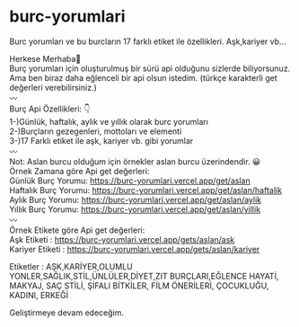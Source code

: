 <h1 id="burc-yorumlari">burc-yorumlari</h1>
<p>Burc yorumları ve bu burcların 17 farklı etiket ile özellikleri. Aşk,kariyer vb…</p>
<p>Herkese Merhaba👋<br>
Burç yorumları için oluşturulmuş bir sürü api olduğunu sizlerde biliyorsunuz. Ama ben biraz daha eğlenceli bir api olsun istedim. (türkçe karakterli get değerleri verebilirsiniz.)<br>
〰️<br>
Burç Api Özellikleri: 👇<br>
1-)Günlük, haftalık, aylık ve yıllık olarak burc yorumları<br>
2-)Burçların gezegenleri, mottoları ve elementi<br>
3-)17 Farklı etiket ile aşk, kariyer vb. gibi yorumlar<br>
〰️<br>
Not: Aslan burcu olduğum için örnekler aslan burcu üzerindendir. 😀<br>
Örnek Zamana göre Api get değerleri:<br>
Günlük Burç Yorumu: <a href="https://burc-yorumlari.vercel.app/get/aslan">https://burc-yorumlari.vercel.app/get/aslan</a><br>
Haftalık Burç Yorumu: <a href="https://burc-yorumlari.vercel.app/get/aslan/haftalik">https://burc-yorumlari.vercel.app/get/aslan/haftalik</a><br>
Aylık Burç Yorumu: <a href="https://burc-yorumlari.vercel.app/get/aslan/aylik">https://burc-yorumlari.vercel.app/get/aslan/aylik</a><br>
Yıllık Burç Yorumu: <a href="https://burc-yorumlari.vercel.app/get/aslan/yillik">https://burc-yorumlari.vercel.app/get/aslan/yillik</a><br>
〰️<br>
Örnek Etikete göre Api get değerleri:<br>
Aşk Etiketi : <a href="https://burc-yorumlari.vercel.app/gets/aslan/ask">https://burc-yorumlari.vercel.app/gets/aslan/ask</a><br>
Kariyer Etiketi : <a href="https://burc-yorumlari.vercel.app/gets/aslan/kariyer">https://burc-yorumlari.vercel.app/gets/aslan/kariyer</a></p>
<p>Etiketler : AŞK,KARİYER,OLUMLU YONLER,SAĞLIK,STİL,ÜNLÜLER,DİYET,ZIT BURÇLARI,EĞLENCE HAYATİ, MAKYAJ, SAÇ STİLİ, ŞİFALI BİTKİLER, FİLM ÖNERİLERİ, ÇOCUKLUĞU, KADINI, ERKEĞİ</p>
<p>Geliştirmeye devam edeceğim.</p>
